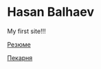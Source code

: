 # Hasan Balhaev
My first site!!!

[Резюме](https://khasan7778.github.io/Resume/index.html "Резюме")

[Пекарня](khasan7778.github.io/blob/Bakery/index.html "Пекарня")

